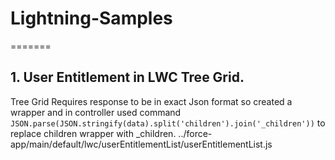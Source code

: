 
# Lightning-Samples
=======
## 1. User Entitlement in LWC Tree Grid.
  Tree Grid Requires response to be in exact Json format so created a wrapper and in controller used command 
  ```JSON.parse(JSON.stringify(data).split('children').join('_children'))``` to replace children wrapper with _children.
  ../force-app/main/default/lwc/userEntitlementList/userEntitlementList.js

